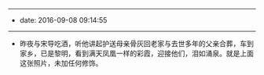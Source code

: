 - --
- date: 2016-09-08 09:14:55
- --
- 昨夜与宋导吃酒，听他讲起护送母亲骨灰回老家与去世多年的父亲合葬，车到家乡，已是黎明，看到满天凤凰一样的彩霞，迎接他们，泪如涌泉。就是上面这张照片，未加任何修饰。
